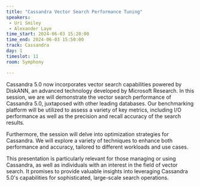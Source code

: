 ```yaml
---
title: "Cassandra Vector Search Performance Tuning"
speakers:
 - Uri Smiley
 - Alexander Laye
time_start: 2024-06-03 15:20:00
time_end: 2024-06-03 15:50:00
track: Cassandra
day: 1
timeslot: 11
room: Symphony

---
```


Cassandra 5.0 now incorporates vector search capabilities powered by DiskANN, an advanced technology developed by Microsoft Research. In this session, we are will demonstrate the vector search performance of Cassandra 5.0, juxtaposed with other leading databases. Our benchmarking platform will be utilized to assess a variety of key metrics, including I/O performance as well as the precision and recall accuracy of the search results.

Furthermore, the session will delve into optimization strategies for Cassandra. We will explore a variety of techniques to enhance both performance and accuracy, tailored to different workloads and use cases.

This presentation is particularly relevant for those managing or using Cassandra, as well as individuals with an interest in the field of vector search. It promises to provide valuable insights into leveraging Cassandra 5.0's capabilities for sophisticated, large-scale search operations.
